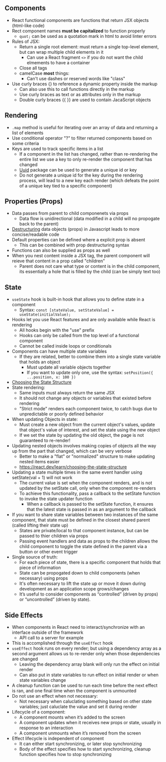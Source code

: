 ## Components
- React functional components are functions that return JSX objects (html-like code)
- Rect component names **must be capitalized** to function properly
  - `quot;` can be used as a quotation mark in html to avoid linter errors
- Rules of JSX:
  - Return a single root element: must return a single top-level element, but can wrap multiple child elements in it
    - Can use a React fragment `<>` if you do not want the child elmements to have a container
  - Close all tags
  - camelCase **most** things:
    - Can't use dashes or reserved words like "class"
- Use curly braces {} to reference a dynamic property inside the markup
  - Can also use this to call functions directly in the markup
  - Use curly braces as text or as attributes only in the markup
  - Double curly braces {{ }} are used to contain JacaScript objects

## Rendering
- `.map` method is useful for iterating over an array of data and returning a list of elements
- Use conditional operator "?" to filter returned components based on some criteria
- Keys are used to track specific items in a list
  - If a component in the list has changed, rather than re-rendering the entire list we use a key to only re-render the component that has changed
  - [Uuid](https://www.npmjs.com/package/uuid) package can be used to generate a unique id or key
  - Do not generate a unique id for the key during the rendering process, will lead to a new key each render (which defeats the point of a unique key tied to a specific component)

## Properties (Props)
- Data passes from parent to child componenets via props
  - Data flow is unidirectional (data modified in a child will no propogate back to the parent)
- [Destructuring](https://developer.mozilla.org/en-US/docs/Web/JavaScript/Reference/Operators/Destructuring_assignment) data objects (props) in Javascript leads to more concise/readable code 
- Default properties can be defined where a explicit prop is absent
  - This can be combined with prop destructuring syntax
- Functions can also be supplied as props as well
- When you nest content inside a JSX tag, the parent component will reieve that content in a prop called "children"
  - Parent does not care what type or content is in the child component, its essentially a hole that is filled by the child (can be simply text too)

## State
- `useState` hook is built-in hook that allows you to define state in a component
  - Syntax: `const [stateValue, setStateValue] = useState(initialValue);`
- Hooks let you use React features and are only available while React is rendering
  - All hooks begin with the "use" prefix
  - Hooks can only be called from the top level of a functional component
  - Cannot be called inside loops or conditionals
- Components can have multiple state variables
  - If they are related, better to combine them into a single state variable that holds an object
    - Must update all variable objects together
    - If you want to update only one, use the syntax: `setPosition({ ...position, x: 100 })`
- [Choosing the State Structure](https://react.dev/learn/choosing-the-state-structure)
- State rendering:
  - Same inputs must always return the same JSX
  - It should not change any objects or variables that existed before rendering
  - "Strict mode" renders each component twice, to catch bugs due to unpredictable or poorly defined behavior
- When updating Objects in state:
  - Must create a new object from the current object's values, update that object's value of interest, and set the state using the new object
  - If we set the state by updating the old object, the page is not guaranteed to re-render!
- Updating nested objects involves making copies of objects all the way up from the part that changed, which can be very verbose
  - Better to make a "flat" or "normalized" structure to make updating nested items easier
  - https://react.dev/learn/choosing-the-state-structure
- Updating a state multiple times in the same event handler using setState(val + 1) will not work
  - The current value is set when the component renders, and is not updated by the setState call, only when the component re-renders
  - To achieve this functionality, pass a callback to the setState function to invoke the state updater function
    - When a callback is passed to the setState function, it ensures that the latest state is passed in as an argument to the callback
- If you want to share state variables between two instances of the same component, that state must be defined in the closest shared parent (called lifting their state up)
  - States are private/local to that component instance, but can be passed to thier children via props
  - Passing event handlers and data as props to the children allows the child component to toggle the state defined in the parent via a button or other event trigger
- Single source of truth:
  - For each piece of state, there is a specific component that holds that piece of information
  - State can be propogated down to child components (when necessary) using props
  - It's often necessary to lift the state up or move it down during development as an application scope grows/changes
  - It’s useful to consider components as “controlled” (driven by props) or “uncontrolled” (driven by state).

## Side Effects
- When components in React need to interact/synchronize with an interface outside of the framework
  - API call to a server for example
- This is accomplished through the `useEffect` hook
- `useEffect` hook runs on every render; but using a dependency array as a second argument allows us to re-render only when those dependencies are changed
  - Leaving the dependency array blank will only run the effect on initial render
  - Can also put in state variables to run effect on initial render or when state variables change
- A cleanup function can be used to run each time before the next effect is ran, and one final time when the component is unmounted
- Do not use an effect when not necessary:
  - Not necessary when caluclating something based on other state variables; just caluclate the value and set it during render
- Lifecycle of a component:
  - A component mounts when it’s added to the screen
  - A component updates when it receives new props or state, usually in response to an interaction
  - A component unmounts when it’s removed from the screen
- Effect lifecycle is independent of component
  - It can either start synchronizing, or later stop synchronizing
  - Body of the effect specifies how to start synchronizing, cleanup function specifies how to stop synchronizing
